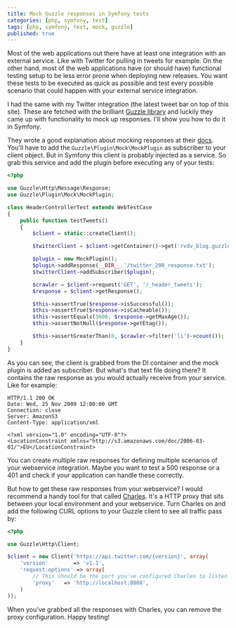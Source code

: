 ```yaml
---
title: Mock Guzzle responses in Symfony tests
categories: [php, symfony, test]
tags: [php, symfony, test, mock, guzzle]
published: true
---
```


Most of the web applications out there have at least one integration with an external service. Like with Twitter for pulling in tweets for example. On the other hand, most of the web applications have (or should have) functional testing setup to be less error prone when deploying new releases. You want these tests to be executed as quick as possible and test every possible scenario that could happen with your external service integration.

I had the same with my Twitter integration (the latest tweet bar on top of this site). These are fetched with the brilliant [Guzzle library](http://guzzlephp.org) and luckily they came up with functionality to mock up responses. I'll show you how to do it in Symfony.
<!-- more -->

They wrote a good explanation about mocking responses at their [docs](http://guzzlephp.org/testing/unit-testing.html#queueing-mock-responses). You'll have to add the `Guzzle\Plugin\Mock\MockPlugin` as subscriber to your client object. But in Symfony this client is probably injected as a service. So grab this service and add the plugin before executing any of your tests:

```php
<?php

use Guzzle\Http\Message\Response;
use Guzzle\Plugin\Mock\MockPlugin;

class HeaderControllerTest extends WebTestCase
{
    public function testTweets()
    {
        $client = static::createClient();

        $twitterClient = $client->getContainer()->get('rvdv_blog.guzzle.twitter_client');

        $plugin = new MockPlugin();
        $plugin->addResponse(__DIR__.'/twitter_200_response.txt');
        $twitterClient->addSubscriber($plugin);

        $crawler = $client->request('GET', '/_header_tweets');
        $response = $client->getResponse();

        $this->assertTrue($response->isSuccessful());
        $this->assertTrue($response->isCacheable());
        $this->assertEquals(3600, $response->getMaxAge());
        $this->assertNotNull($response->getEtag());

        $this->assertGreaterThan(0, $crawler->filter('li')->count());
    }
}
```

As you can see, the client is grabbed from the DI container and the mock plugin is added as subscriber. But what's that text file doing there? It contains the raw response as you would actually receive from your service. Like for example:

```
HTTP/1.1 200 OK
Date: Wed, 25 Nov 2009 12:00:00 GMT
Connection: close
Server: AmazonS3
Content-Type: application/xml

<?xml version="1.0" encoding="UTF-8"?>
<LocationConstraint xmlns="http://s3.amazonaws.com/doc/2006-03-01/">EU</LocationConstraint>
```

You can create multiple raw responses for defining multiple scenarios of your webservice integration. Maybe you want to test a 500 response or a 401 and check if your application can handle these correctly.

But how to get these raw responses from your webservice? I would recommend a handy tool for that called [Charles](http://www.charlesproxy.com). It's a HTTP proxy that sits between your local environment and your webservice. Turn Charles on and add the following CURL options to your Guzzle client to see all traffic pass by:

```php
<?php

use Guzzle\Http\Client;

$client = new Client('https://api.twitter.com/{version}', array(
    'version'        => 'v1.1',
    'request.options' => array(
        // This should be the port you've configured Charles to listen for.
        'proxy'   => 'http://localhost:8888',
    )
));
```

When you've grabbed all the responses with Charles, you can remove the proxy configuration. Happy testing!
